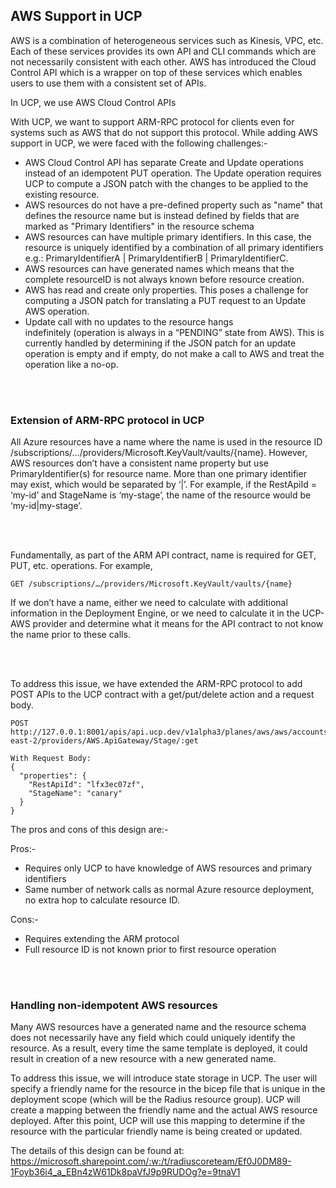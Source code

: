 ## AWS Support in UCP

AWS is a combination of heterogeneous services such as Kinesis, VPC, etc. Each of these services provides its own API and CLI commands which are not necessarily consistent with each other. AWS has introduced the Cloud Control API which is a wrapper on top of these services which enables users to use them with a consistent set of APIs.

In UCP, we use AWS Cloud Control APIs

With UCP, we want to support ARM-RPC protocol for clients even for systems such as AWS that do not support this protocol. While adding AWS support in UCP, we were faced with the following challenges:-
* AWS Cloud Control API has separate Create and Update operations instead of an idempotent PUT operation. The Update operation requires UCP to compute a JSON patch with the changes to be applied to the existing resource.
* AWS resources do not have a pre-defined property such as "name" that defines the resource name but is instead defined by fields that are marked as "Primary Identifiers" in the resource schema
* AWS resources can have multiple primary identifiers. In this case, the resource is uniquely identified by a combination of all primary identifiers e.g.: PrimaryIdentifierA | PrimaryIdentifierB | PrimaryIdentifierC.
* AWS resources can have generated names which means that the complete resourceID is not always known before resource creation.
* AWS has read and create only properties. This poses a challenge for computing a JSON patch for translating a PUT request to an Update AWS operation.
* Update call with no updates to the resource hangs indefinitely (operation is always in a “PENDING” state from AWS). This is currently handled by determining if the JSON patch for an update operation is empty and if empty, do not make a call to AWS and treat the operation like a no-op.

<br/><br/>

### Extension of ARM-RPC protocol in UCP

All Azure resources have a name where the name is used in the resource ID
/subscriptions/…/providers/Microsoft.KeyVault/vaults/{name}. However, AWS resources don’t have a consistent name property but use PrimaryIdentifier(s) for resource name. More than one primary identifier may exist, which would be separated by ‘|’. For example, if the RestApiId = ‘my-id’ and StageName is ‘my-stage’, the name of the resource would be ‘my-id|my-stage’.

<br/><br/>

Fundamentally, as part of the ARM API contract, name is required for GET, PUT, etc. operations. For example,
```
GET /subscriptions/…/providers/Microsoft.KeyVault/vaults/{name}
````

If we don’t have a name, either we need to calculate with additional information in the Deployment Engine, or we need to calculate it in the UCP-AWS provider and determine what it means for the API contract to not know the name prior to these calls.

<br/><br/>

To address this issue, we have extended the ARM-RPC protocol to add POST APIs to the UCP contract with a get/put/delete action and a request body.
```
POST http://127.0.0.1:8001/apis/api.ucp.dev/v1alpha3/planes/aws/aws/accounts/841861948707/regions/us-east-2/providers/AWS.ApiGateway/Stage/:get

With Request Body:
{
  "properties": {
    "RestApiId": "lfx3ec07zf",
    "StageName": "canary"
  }
}
```

The pros and cons of this design are:-

Pros:-
* Requires only UCP to have knowledge of AWS resources and primary identifiers
* Same number of network calls as normal Azure resource deployment, no extra hop to calculate resource ID.

Cons:-
* Requires extending the ARM protocol
* Full resource ID is not known prior to first resource operation

<br/><br/>

### Handling non-idempotent AWS resources

Many AWS resources have a generated name and the resource schema does not necessarily have any field which could uniquely identify the resource. As a result, every time the same template is deployed, it could result in creation of a new resource with a new generated name.

To address this issue, we will introduce state storage in UCP. The user will specify a friendly name for the resource in the bicep file that is unique in the deployment scope (which will be the Radius resource group). UCP will create a mapping between the friendly name and the actual AWS resource deployed. After this point, UCP will use this mapping to determine if the resource with the particular friendly name is being created or updated.

The details of this design can be found at: https://microsoft.sharepoint.com/:w:/t/radiuscoreteam/Ef0J0DM89-1Foyb36i4_a_EBn4zW61Dk8paVfJ9p9RUDOg?e=9tnaV1
